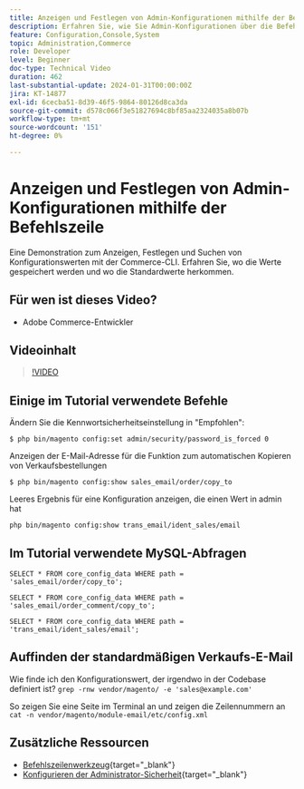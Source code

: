 ```yaml
---
title: Anzeigen und Festlegen von Admin-Konfigurationen mithilfe der Befehlszeile
description: Erfahren Sie, wie Sie Admin-Konfigurationen über die Befehlszeile anzeigen und festlegen.
feature: Configuration,Console,System
topic: Administration,Commerce
role: Developer
level: Beginner
doc-type: Technical Video
duration: 462
last-substantial-update: 2024-01-31T00:00:00Z
jira: KT-14877
exl-id: 6cecba51-8d39-46f5-9864-80126d8ca3da
source-git-commit: d578c066f3e51827694c8bf85aa2324035a8b07b
workflow-type: tm+mt
source-wordcount: '151'
ht-degree: 0%

---
```


# Anzeigen und Festlegen von Admin-Konfigurationen mithilfe der Befehlszeile

Eine Demonstration zum Anzeigen, Festlegen und Suchen von Konfigurationswerten mit der Commerce-CLI. Erfahren Sie, wo die Werte gespeichert werden und wo die Standardwerte herkommen.

## Für wen ist dieses Video?

- Adobe Commerce-Entwickler

## Videoinhalt

>[!VIDEO](https://video.tv.adobe.com/v/3427123?&learn=on)

## Einige im Tutorial verwendete Befehle

Ändern Sie die Kennwortsicherheitseinstellung in &quot;Empfohlen&quot;:

`$ php bin/magento config:set admin/security/password_is_forced 0`

Anzeigen der E-Mail-Adresse für die Funktion zum automatischen Kopieren von Verkaufsbestellungen

`$ php bin/magento config:show sales_email/order/copy_to`

Leeres Ergebnis für eine Konfiguration anzeigen, die einen Wert in admin hat

`php bin/magento config:show trans_email/ident_sales/email`

## Im Tutorial verwendete MySQL-Abfragen

```
SELECT * FROM core_config_data WHERE path = 'sales_email/order/copy_to';

SELECT * FROM core_config_data WHERE path = 'sales_email/order_comment/copy_to';

SELECT * FROM core_config_data WHERE path = 'trans_email/ident_sales/email';
```

## Auffinden der standardmäßigen Verkaufs-E-Mail

Wie finde ich den Konfigurationswert, der irgendwo in der Codebase definiert ist?
`grep -rnw vendor/magento/ -e 'sales@example.com'`

So zeigen Sie eine Seite im Terminal an und zeigen die Zeilennummern an `cat -n vendor/magento/module-email/etc/config.xml`

## Zusätzliche Ressourcen

- [Befehlszeilenwerkzeug](https://experienceleague.adobe.com/docs/commerce-operations/configuration-guide/cli/config-cli.html){target="_blank"}
- [Konfigurieren der Administrator-Sicherheit](https://experienceleague.adobe.com/docs/commerce-admin/systems/security/security-admin.html){target="_blank"}
